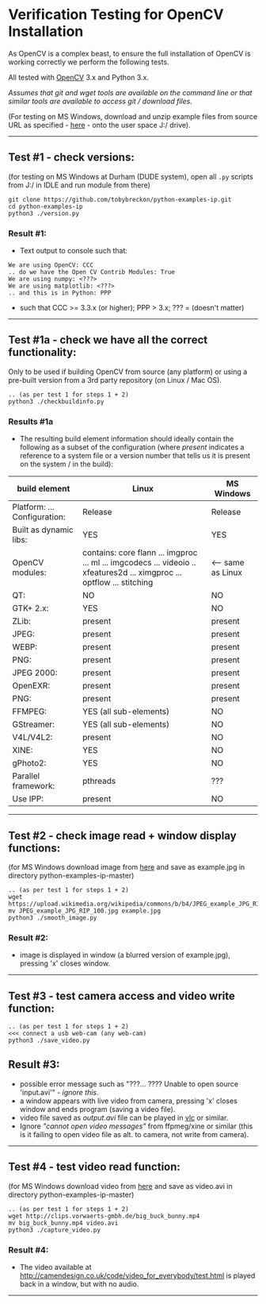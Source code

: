# Verification Testing for OpenCV Installation

As OpenCV is a complex beast, to ensure the full installation of OpenCV is working correctly we perform the following tests.

All tested with [OpenCV](http://www.opencv.org) 3.x and Python 3.x.

_Assumes that git and wget tools are available on the command line or that similar tools are available to access git / download files._

(For testing on MS Windows, download and unzip example files from source URL as specified - [here](https://github.com/tobybreckon/python-examples-ip.git) - onto the user space J:/ drive).

---

## Test #1 - check versions:

(for testing on MS Windows at Durham (DUDE system), open all ```.py``` scripts from J:/ in IDLE and run module from there)

```
git clone https://github.com/tobybreckon/python-examples-ip.git
cd python-examples-ip
python3 ./version.py
```
### Result #1:

- Text output to console such that:

```
We are using OpenCV: CCC
.. do we have the Open CV Contrib Modules: True
We are using numpy: <???>
We are using matplotlib: <???>
.. and this is in Python: PPP
```
- such that CCC >= 3.3.x (or higher); PPP > 3.x; ??? = (doesn't matter)

---

## Test #1a - check we have all the correct functionality:

Only to be used if building OpenCV from source (any platform) or using a pre-built version from a 3rd party repository (on Linux / Mac OS).

```
.. (as per test 1 for steps 1 + 2)
python3 ./checkbuildinfo.py
```
### Results #1a

- The resulting build element information should ideally contain the following as a subset of the configuration (where _present_ indicates a reference to a system file or a version number that tells us it is present on the system / in the build):

| build element                       | Linux | MS Windows |
|------------------------------------ | ----- | --------|
| Platform: ... Configuration:        |Release|Release|
| Built as dynamic libs:             | YES | YES |
| OpenCV modules: | contains: core flann ... imgproc ... ml ... imgcodecs ... videoio .. xfeatures2d ... ximgproc ... optflow ... stitching | <-- same as Linux|
| QT:                          | NO | NO |
|    GTK+ 2.x:                 |   YES | NO |
|    ZLib:                     |   present |   present |
|    JPEG:                     |   present |   present |
|    WEBP:                     |   present |   present |
|    PNG:                     |   present |   present |
|    JPEG 2000:                     |   present |   present |
|    OpenEXR:                     |   present |   present |
|    PNG:                     |   present |   present |
|   FFMPEG:                   |   YES (all sub-elements)| NO |
|   GStreamer:                   |   YES (all sub-elements)| NO |
|  V4L/V4L2:                  |   present | NO |
|    XINE:                   |    YES | NO |
|    gPhoto2:                 |   YES | NO |
| Parallel framework:         |   pthreads | ??? |
| Use IPP:                    | present | NO |

---

## Test #2 - check image read + window display functions:

(for MS Windows download image from [here](https://upload.wikimedia.org/wikipedia/commons/b/b4/JPEG_example_JPG_RIP_100.jpg) and save as example.jpg in directory python-examples-ip-master)

```
.. (as per test 1 for steps 1 + 2)
wget https://upload.wikimedia.org/wikipedia/commons/b/b4/JPEG_example_JPG_RIP_100.jpg
mv JPEG_example_JPG_RIP_100.jpg example.jpg
python3 ./smooth_image.py
```

### Result #2:
- image is displayed in window (a blurred version of example.jpg),
pressing 'x' closes window.

---

## Test #3 - test camera access and video write function:

```
.. (as per test 1 for steps 1 + 2)
<<< connect a usb web-cam (any web-cam)
python3 ./save_video.py
```

## Result #3:
- possible error message such as "???... ???? Unable to open source 'input.avi'" - _ignore this_.
- a window appears with live video from camera, pressing 'x' closes window and ends program (saving a video file).
-  video file saved as _output.avi_ file can be played in [vlc](http://www.vlc.org) or similar.
- Ignore _"cannot open video messages"_ from ffpmeg/xine or similar (this is it failing to open video file as alt. to camera, not write from camera).

---

## Test #4 - test video read function:

(for MS Windows download video from [here](http://clips.vorwaerts-gmbh.de/big_buck_bunny.mp4) and save as video.avi in directory python-examples-ip-master)

```
.. (as per test 1 for steps 1 + 2)
wget http://clips.vorwaerts-gmbh.de/big_buck_bunny.mp4
mv big_buck_bunny.mp4 video.avi
python3 ./capture_video.py
```

### Result #4:

- The video available at
http://camendesign.co.uk/code/video_for_everybody/test.html is played
back in a window, but with no audio.

---
